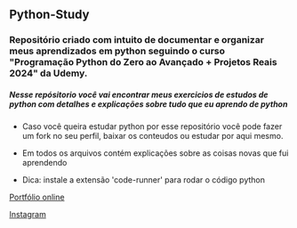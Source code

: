 ## Python-Study

### Repositório criado com intuito de documentar e organizar meus aprendizados em python seguindo o curso "Programação Python do Zero ao Avançado + Projetos Reais 2024" da Udemy.


##### Nesse repósitorio você vai encontrar meus exercicios de estudos de python com detalhes e explicações sobre tudo que eu aprendo de python

* Caso você queira estudar python por esse repositório você pode fazer um fork no seu perfil, baixar os conteudos ou estudar por aqui mesmo.

* Em todos os arquivos contém explicações sobre as coisas novas que fui aprendendo
* Dica: instale a extensão 'code-runner' para rodar o código python
  
[Portfólio online](https://luc5z.github.io)

[Instagram](https://www.instagram.com/lusca404/)
